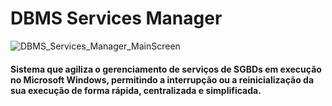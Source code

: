 # DBMS Services Manager
![DBMS_Services_Manager_MainScreen](https://github.com/unclWill/DBMS-Services-Manager/assets/14021232/2e6628e8-f788-4aa7-b7a4-c7e892ff8e9a)

#### Sistema que agiliza o gerenciamento de serviços de SGBDs em execução no Microsoft Windows, permitindo a interrupção ou a reinicialização da sua execução de forma rápida, centralizada e simplificada.
